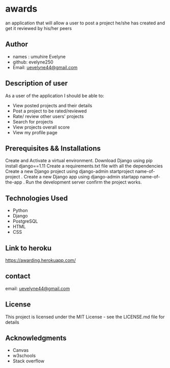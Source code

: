 # awards
 an application that will allow a user to post a project he/she has created and get it reviewed by his/her peers

## Author
* names : umuhire Evelyne
* github: evelyne250
* Email: uevelyne44@gmail.com

## Description of user 
As a user of the application I should be able to:
* View posted projects and their details
* Post a project to be rated/reviewed
* Rate/ review other users' projects
* Search for projects 
* View projects overall score
* View my profile page

## Prerequisites && Installations
Create and Activate a virtual environment.
Download Django using pip install django==1.11
Create a requirements.txt file with all the dependencies
Create a new Django project using django-admin startproject name-of-project .
Create a new Django app using django-admin startapp name-of-the-app .
Run the development server confirm the project works.

## Technologies Used
* Python
* Django
* PostgreSQL
* HTML
* CSS

## Link to heroku
https://awarding.herokuapp.com/

## contact
email: uevelyne44@gmail.com

## License
This project is licensed under the MIT License - see the LICENSE.md file for details

## Acknowledgments
* Canvas
* w3schools
* Stack overflow

